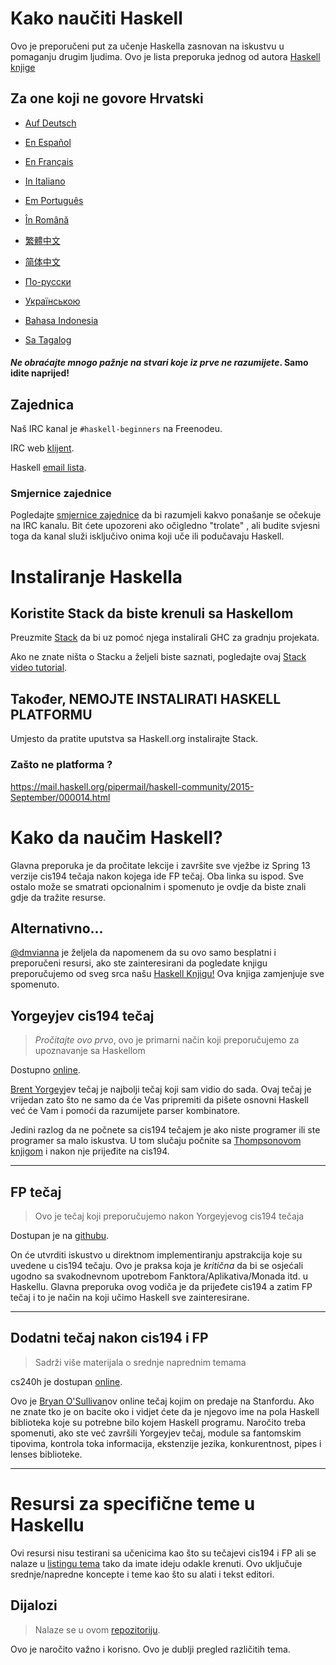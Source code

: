 # Kako naučiti Haskell

Ovo je preporučeni put za učenje Haskella zasnovan na iskustvu u pomaganju drugim ljudima. Ovo je lista preporuka jednog od autora [Haskell knjige](https://haskellbook.com)

## Za one koji ne govore Hrvatski

* [Auf Deutsch](guide-de.md)

<!-- * [Στην ελληνική](guide-el.md) -->

* [En Español](guide-es.md)

* [En Français](guide-fr.md)

* [In Italiano](guide-it.md)

* [Em Português](guide-pt.md)

* [În Română](guide-ro.md)

* [繁體中文](guide-zh_tw.md)

* [简体中文](guide-zh_CN.md)

* [По-русски](guide-ru.md)

* [Українською](guide-ua.md)

* [Bahasa Indonesia](guide-id.md)

* [Sa Tagalog](guide-tl.md)

#### *Ne obraćajte mnogo pažnje na stvari koje iz prve ne razumijete*. Samo idite naprijed!

## Zajednica

Naš IRC kanal je `#haskell-beginners` na Freenodeu.

IRC web [klijent](http://webchat.freenode.net/).

Haskell [email lista](https://wiki.haskell.org/Mailing_lists).


### Smjernice zajednice

Pogledajte [smjernice zajednice](coc.md) da bi razumjeli kakvo ponašanje se očekuje na IRC kanalu. Bit ćete upozoreni ako očigledno "trolate" , ali budite svjesni toga da kanal služi isključivo onima koji uče ili podučavaju Haskell.


# Instaliranje Haskella

## Koristite Stack da biste krenuli sa Haskellom

Preuzmite [Stack](https://haskellstack.org) da bi uz pomoć njega instalirali GHC za gradnju projekata.

Ako ne znate ništa o Stacku a željeli biste saznati, pogledajte ovaj [Stack video tutorial](https://www.youtube.com/watch?v=sRonIB8ZStw).


## Također, NEMOJTE INSTALIRATI HASKELL PLATFORMU

Umjesto da pratite uputstva sa Haskell.org instalirajte Stack.

### Zašto ne platforma ?

https://mail.haskell.org/pipermail/haskell-community/2015-September/000014.html


# Kako da naučim Haskell?

Glavna preporuka je da pročitate lekcije i završite sve vježbe iz Spring 13 verzije cis194 tečaja nakon kojega ide FP tečaj. Oba linka su ispod. Sve ostalo može se smatrati opcionalnim i spomenuto je ovdje da biste znali gdje da tražite resurse.

## Alternativno...

[@dmvianna](https://github.com/dmvianna) je željela da napomenem da su ovo samo besplatni i preporučeni resursi, ako ste zainteresirani da pogledate knjigu preporučujemo od sveg srca našu [Haskell Knjigu!](https://haskellbook.com) Ova knjiga zamjenjuje sve spomenuto.

## Yorgeyjev cis194 tečaj

> *Pročitajte ovo prvo*, ovo je primarni način koji preporučujemo za upoznavanje sa Haskellom

Dostupno [online](https://www.seas.upenn.edu/~cis194/spring13/lectures.html).

[Brent Yorgey](https://byorgey.wordpress.com)jev tečaj je najbolji tečaj koji sam vidio do sada. Ovaj tečaj je vrijedan zato što ne samo da će Vas pripremiti da pišete osnovni Haskell već će Vam i pomoći da razumijete parser kombinatore.

Jedini razlog da ne počnete sa cis194 tečajem je ako niste programer ili ste programer sa malo iskustva. 
U tom slučaju počnite sa [Thompsonovom knjigom](https://www.haskellcraft.com/craft3e/Home.html) i nakon nje prijeđite na cis194.

---

## FP tečaj

> Ovo je tečaj koji preporučujemo nakon Yorgeyjevog cis194 tečaja

Dostupan je na [githubu](https://github.com/bitemyapp/fp-course).

On će utvrditi iskustvo u direktnom implementiranju apstrakcija koje
su uvedene u cis194 tečaju. Ovo je praksa koja je *kritična* da bi se osjećali
ugodno sa svakodnevnom upotrebom Fanktora/Aplikativa/Monada itd. u Haskellu.
Glavna preporuka ovog vodiča je da prijeđete cis194 a zatim FP tečaj i to je način
na koji učimo Haskell sve zainteresirane.

---

## Dodatni tečaj nakon cis194 i FP

> Sadrži više materijala o srednje naprednim temama

cs240h je dostupan [online](http://www.scs.stanford.edu/14sp-cs240h/).

Ovo je [Bryan O'Sullivan](https://github.com/bos)ov online tečaj kojim on predaje na
Stanfordu. Ako ne znate tko je on bacite oko i vidjet ćete da je njegovo ime na pola Haskell
biblioteka koje su potrebne bilo kojem Haskell programu.
Naročito treba spomenuti, ako ste već završili Yorgeyjev tečaj,
module sa fantomskim tipovima, kontrola toka informacija, ekstenzije jezika, konkurentnost,
pipes i lenses biblioteke.

---

# Resursi za specifične teme u Haskellu

Ovi resursi nisu testirani sa učenicima kao što su tečajevi cis194 i FP ali se nalaze u [listingu tema](specific_topics.md) tako da imate ideju odakle krenuti. Ovo uključuje srednje/napredne koncepte i teme kao što su alati i tekst editori.


## Dijalozi

> Nalaze se u ovom [repozitoriju](dialogues.md).

Ovo je naročito važno i korisno. Ovo je dublji pregled različitih tema.
